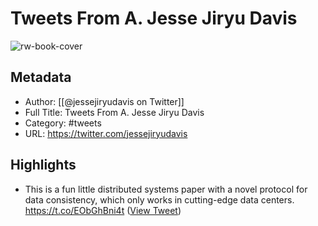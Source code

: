 # Tweets From A. Jesse Jiryu Davis

![rw-book-cover](https://pbs.twimg.com/profile_images/1601675240203030533/RENnNSPF.jpg)

## Metadata
- Author: [[@jessejiryudavis on Twitter]]
- Full Title: Tweets From A. Jesse Jiryu Davis
- Category: #tweets
- URL: https://twitter.com/jessejiryudavis

## Highlights
- This is a fun little distributed systems paper with a novel protocol for data consistency, which only works in cutting-edge data centers. https://t.co/EObGhBni4t ([View Tweet](https://twitter.com/jessejiryudavis/status/1510717384134467591))
